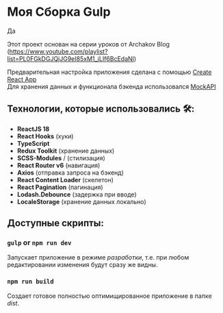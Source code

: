 # Моя Сборка Gulp

Да



Этот проект основан на серии уроков от Archakov Blog (https://www.youtube.com/playlist?list=PL0FGkDGJQjJG9eI85xM1_iLIf6BcEdaNl)

Предварительная настройка приложения сделана с помощью [Create React App](https://create-react-app.dev/)  
Для хранения данных и функционала бэкенда использовался [MockAPI](https://mockapi.io/docs)

## Технологии, которые использовались 🛠:
- **ReactJS 18**
- **React Hooks** (хуки)
- **TypeScript**
- **Redux Toolkit** (хранение данных)
- **SCSS-Modules** / (стилизация)
- **React Router v6** (навигация)
- **Axios** (отправка запроса на бэкенд)
- **React Content Loader** (скелетон)
- **React Pagination** (пагинация)
- **Lodash.Debounce** (задержка при вводе)
- **LocaleStorage** (хранение данных локально)

## Доступные скрипты:

### `gulp` or `npm run dev`

Запускает приложение в режиме *разработки*, т.е. при любом редактировании изменения будут сразу же видны. 

### `npm run build`

Создает готовое полностью оптимищированное приложение в папке *dist*.





